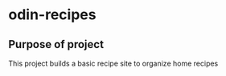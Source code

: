 # odin-recipes
## Purpose of project
This project builds a basic recipe site to organize home recipes
